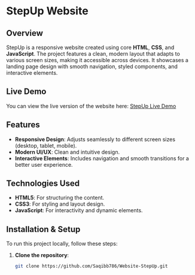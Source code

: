 # StepUp Website

## Overview

StepUp is a responsive website created using core **HTML**, **CSS**, and **JavaScript**. The project features a clean, modern layout that adapts to various screen sizes, making it accessible across devices. It showcases a landing page design with smooth navigation, styled components, and interactive elements.

## Live Demo

You can view the live version of the website here: [StepUp Live Demo](https://stepupbydevpeaks.netlify.app/)

## Features
- **Responsive Design**: Adjusts seamlessly to different screen sizes (desktop, tablet, mobile).
- **Modern UI/UX**: Clean and intuitive design.
- **Interactive Elements**: Includes navigation and smooth transitions for a better user experience.

## Technologies Used
- **HTML5**: For structuring the content.
- **CSS3**: For styling and layout design.
- **JavaScript**: For interactivity and dynamic elements.

## Installation & Setup

To run this project locally, follow these steps:

1. **Clone the repository**:
   ```bash
   git clone https://github.com/Saqibb786/Website-StepUp.git
